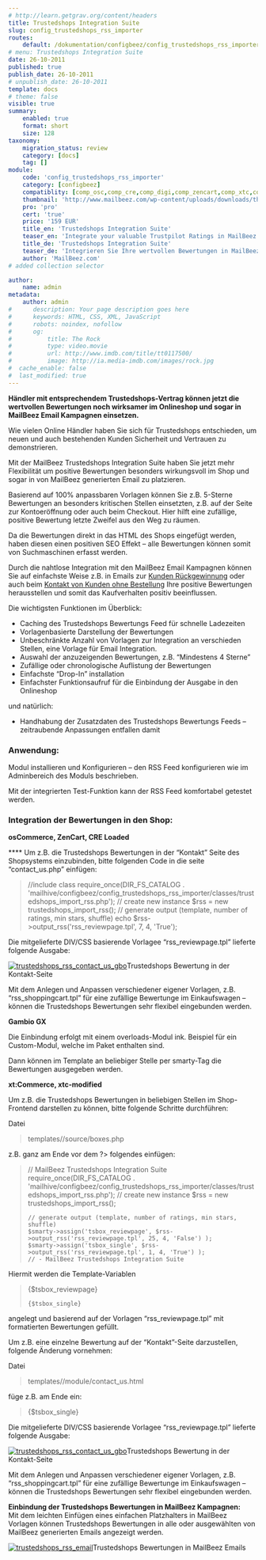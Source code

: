 ```yaml
---
# http://learn.getgrav.org/content/headers
title: Trustedshops Integration Suite
slug: config_trustedshops_rss_importer
routes:
    default: /dokumentation/configbeez/config_trustedshops_rss_importer
# menu: Trustedshops Integration Suite
date: 26-10-2011
published: true
publish_date: 26-10-2011
# unpublish_date: 26-10-2011
template: docs
# theme: false
visible: true
summary:
    enabled: true
    format: short
    size: 128
taxonomy:
    migration_status: review
    category: [docs]
    tag: []
module:
    code: 'config_trustedshops_rss_importer'
    category: [configbeez]
    compatiblity: [comp_osc,comp_cre,comp_digi,comp_zencart,comp_xtc,comp_gambio]
    thumbnail: 'http://www.mailbeez.com/wp-content/uploads/downloads/thumbnails/2011/10/icon_328.png'
    pro: 'pro'
    cert: 'true'
    price: '159 EUR'
    title_en: 'Trustedshops Integration Suite'
    teaser_en: 'Integrate your valuable Trustpilot Ratings in MailBeez Campaigs and your Storefront (SEO)'
    title_de: 'Trustedshops Integration Suite'
    teaser_de: 'Integrieren Sie Ihre wertvollen Bewertungen in MailBeez Kampagnen und den Shop (SEO)'
    author: 'MailBeez.com'
# added collection selector

author:
    name: admin
metadata:
    author: admin
#      description: Your page description goes here
#      keywords: HTML, CSS, XML, JavaScript
#      robots: noindex, nofollow
#      og:
#          title: The Rock
#          type: video.movie
#          url: http://www.imdb.com/title/tt0117500/
#          image: http://ia.media-imdb.com/images/rock.jpg
#  cache_enable: false
#  last_modified: true
---
```


**Händler mit entsprechendem Trustedshops-Vertrag können jetzt die wertvollen Bewertungen noch wirksamer im Onlineshop und sogar in MailBeez Email Kampagnen einsetzen.**

Wie vielen Online Händler haben Sie sich für Trustedshops entschieden, um neuen und auch bestehenden Kunden Sicherheit und Vertrauen zu demonstrieren.

Mit der MailBeez Trustedshops Integration Suite haben Sie jetzt mehr Flexibilität um positive Bewertungen besonders wirkungsvoll im Shop und sogar in von MailBeez generierten Email zu platzieren.

Basierend auf 100% anpassbaren Vorlagen können Sie z.B. 5-Sterne Bewertungen an besonders kritischen Stellen einsetzten, z.B. auf der Seite zur Kontoeröffnung oder auch beim Checkout. Hier hilft eine zufällige, positive Bewertung letzte Zweifel aus den Weg zu räumen.

Da die Bewertungen direkt in das HTML des Shops eingefügt werden, haben diesen einen positiven SEO Effekt – alle Bewertungen können somit von Suchmaschinen erfasst werden.

Durch die nahtlose Integration mit den MailBeez Email Kampagnen können Sie auf einfachste Weise z.B. in Emails zur [Kunden Rückgewinnung](/documentation/mailbeez/winback_advanced/ "Winback Advanced") oder auch beim [Kontakt von Kunden ohne Bestellung](/documentation/mailbeez/nopurchase_advanced/ "No Purchase Advanced") Ihre positive Bewertungen herausstellen und somit das Kaufverhalten positiv beeinflussen.

Die wichtigsten Funktionen im Überblick:

- Caching des Trustedshops Bewertungs Feed für schnelle Ladezeiten
- Vorlagenbasierte Darstellung der Bewertungen
- Unbeschränkte Anzahl von Vorlagen zur Integration an verschieden Stellen, eine Vorlage für Email Integration.
- Auswahl der anzuzeigenden Bewertungen, z.B. “Mindestens 4 Sterne”
- Zufällige oder chronologische Auflistung der Bewertungen
- Einfachste “Drop-In” installation
- Einfachster Funktionsaufruf für die Einbindung der Ausgabe in den Onlineshop

und natürlich:

- Handhabung der Zusatzdaten des Trustedshops Bewertungs Feeds – zeitraubende Anpassungen entfallen damit

### Anwendung:

Modul installieren und Konfigurieren – den RSS Feed konfigurieren wie im Adminbereich des Moduls beschrieben.

Mit der integrierten Test-Funktion kann der RSS Feed komfortabel getestet werden.

### Integration der Bewertungen in den Shop:

**osCommerce, ZenCart, CRE Loaded**

**** Um z.B. die Trustedshops Bewertungen in der “Kontakt” Seite des Shopsystems einzubinden, bitte folgenden Code in die seite “contact\_us.php” einfügen:

> //include class
>     require_once(DIR_FS_CATALOG . 'mailhive/configbeez/config_trustedshops_rss_importer/classes/trustedshops_import_rss.php');
>     // create new instance
>     $rss = new trustedshops_import_rss();
>     // generate output (template, number of ratings, min stars, shuffle)
>     echo $rss->output_rss('rss_reviewpage.tpl', 7, 4, 'True');

Die mitgelieferte DIV/CSS basierende Vorlagee “rss\_reviewpage.tpl” lieferte folgende Ausgabe:

[![](http://www.mailbeez.com/wp-content/uploads/2011/10/trustedshops_rss_contact_us_gbo-250x114.png "trustedshops_rss_contact_us_gbo")](http://www.mailbeez.com/wp-content/uploads/2011/10/trustedshops_rss_contact_us_gbo.png)Trustedshops Bewertung in der Kontakt-Seite

 

Mit dem Anlegen und Anpassen verschiedener eigener Vorlagen, z.B. “rss\_shoppingcart.tpl” für eine zufällige Bewertunge im Einkaufswagen – können die Trustedshops Bewertungen sehr flexibel eingebunden werden.

**Gambio GX**

Die Einbindung erfolgt mit einem overloads-Modul ink. Beispiel für ein Custom-Modul, welche im Paket enthalten sind.

Dann können im Template an beliebiger Stelle per smarty-Tag die Bewertungen ausgegeben werden.

**xt:Commerce, xtc-modified**

Um z.B. die Trustedshops Bewertungen in beliebigen Stellen im Shop-Frontend darstellen zu können, bitte folgende Schritte durchführen:

Datei

> templates//source/boxes.php

z.B. ganz am Ende vor dem ?> folgendes einfügen:

> // MailBeez Trustedshops Integration Suite
>     require_once(DIR_FS_CATALOG . 'mailhive/configbeez/config_trustedshops_rss_importer/classes/trustedshops_import_rss.php');
>     // create new instance
>     $rss = new trustedshops_import_rss();
>     
>     // generate output (template, number of ratings, min stars, shuffle)
>     $smarty->assign('tsbox_reviewpage', $rss->output_rss('rss_reviewpage.tpl', 25, 4, 'False') );
>     $smarty->assign('tsbox_single', $rss->output_rss('rss_reviewpage.tpl', 1, 4, 'True') );
>     // - MailBeez Trustedshops Integration Suite

Hiermit werden die Template-Variablen

> {$tsbox_reviewpage}
> 
>  
>     {$tsbox_single}

angelegt und basierend auf der Vorlagen “rss\_reviewpage.tpl” mit formatierten Bewertungen gefüllt.

Um z.B. eine einzelne Bewertung auf der “Kontakt”-Seite darzustellen, folgende Änderung vornehmen:

Datei

> templates//module/contact\_us.html

füge z.B. am Ende ein:

> {$tsbox_single}

Die mitgelieferte DIV/CSS basierende Vorlagee “rss\_reviewpage.tpl” lieferte folgende Ausgabe:

[![](http://www.mailbeez.com/wp-content/uploads/2011/10/trustedshops_rss_contact_us_gbo-250x114.png "trustedshops_rss_contact_us_gbo")](http://www.mailbeez.com/wp-content/uploads/2011/10/trustedshops_rss_contact_us_gbo.png)Trustedshops Bewertung in der Kontakt-Seite

 

Mit dem Anlegen und Anpassen verschiedener eigener Vorlagen, z.B. “rss\_shoppingcart.tpl” für eine zufällige Bewertunge im Einkaufswagen – können die Trustedshops Bewertungen sehr flexibel eingebunden werden.

**Einbindung der Trustedshops Bewertungen in MailBeez Kampagnen:**  
 Mit dem leichten Einfügen eines einfachen Platzhalters in MailBeez Vorlagen können Trustedshops Bewertungen in alle oder ausgewählten von MailBeez generierten Emails angezeigt werden.

[![](http://www.mailbeez.com/wp-content/uploads/2011/10/trustedshops_rss_email-250x167.png "trustedshops_rss_email")](http://www.mailbeez.com/wp-content/uploads/2011/10/trustedshops_rss_email.png)Trustedshops Bewertungen in MailBeez Emails
